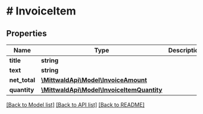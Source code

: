 # # InvoiceItem

## Properties

Name | Type | Description | Notes
------------ | ------------- | ------------- | -------------
**title** | **string** |  |
**text** | **string** |  |
**net_total** | [**\MittwaldApi\Model\InvoiceAmount**](InvoiceAmount.md) |  |
**quantity** | [**\MittwaldApi\Model\InvoiceItemQuantity**](InvoiceItemQuantity.md) |  |

[[Back to Model list]](../../README.md#models) [[Back to API list]](../../README.md#endpoints) [[Back to README]](../../README.md)
